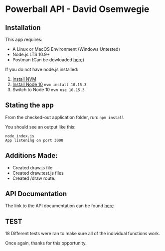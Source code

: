 # Powerball API - David Osemwegie

## Installation
This app requires:

- A Linux or MacOS Environment (Windows Untested)
- Node.js LTS 10.9+
- Postman (Can be dowloaded [here](https://www.getpostman.com/))

If you do not have node.js installed: 
  1. [Install NVM]()
  2. [Install Node 10]() `nvm install 10.15.3`
  3. Switch to Node 10 `nvm use 10.15.3`

## Stating the app

From the checked-out application folder, run:
`npm install`

You should see an output like this:
```
node index.js
App listening on port 3000
```

## Additions Made:
- Created draw.js file
- Created draw.test.js files
- Created /draw route.

## API Documentation

The link to the API documentation can be found [here](https://app.swaggerhub.com/apis-docs/David31/powerball/1.0.0-oas3) 

## TEST
18 Different tests were ran to make sure all of the individual functions work. 

Once again, thanks for this opportunity.